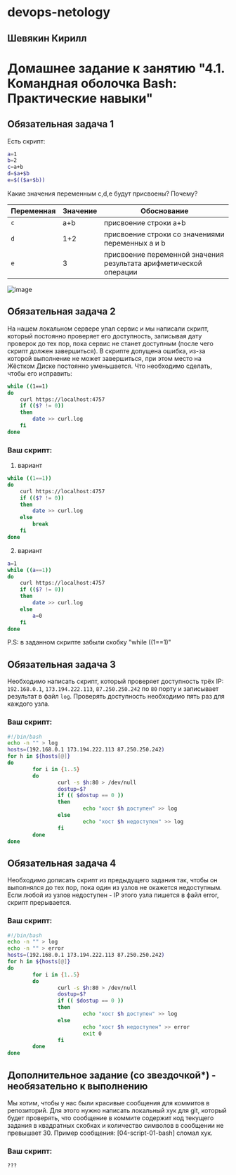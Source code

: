 # devops-netology  
## Шевякин Кирилл  

# Домашнее задание к занятию "4.1. Командная оболочка Bash: Практические навыки"

## Обязательная задача 1

Есть скрипт:
```bash
a=1
b=2
c=a+b
d=$a+$b
e=$(($a+$b))
```

Какие значения переменным c,d,e будут присвоены? Почему?

| Переменная  | Значение | Обоснование |
| ------------- | ------------- | ------------- |
| `c`  | a+b  | присвоение строки a+b |
| `d`  | 1+2  | присвоение строки со значениями переменных a и b |
| `e`  | 3    | присвоение переменной значения результата арифметической операции |
![image](https://user-images.githubusercontent.com/93198418/157433187-61430b64-011f-40e0-8ea5-f474452daddc.png)  


## Обязательная задача 2
На нашем локальном сервере упал сервис и мы написали скрипт, который постоянно проверяет его доступность, записывая дату проверок до тех пор, пока сервис не станет доступным (после чего скрипт должен завершиться). В скрипте допущена ошибка, из-за которой выполнение не может завершиться, при этом место на Жёстком Диске постоянно уменьшается. Что необходимо сделать, чтобы его исправить:
```bash
while ((1==1)
do
	curl https://localhost:4757
	if (($? != 0))
	then
		date >> curl.log
	fi
done
```

### Ваш скрипт:
1) вариант
```bash
while ((1==1))
do
	curl https://localhost:4757
	if (($? != 0))
	then
		date >> curl.log
	else
		break
	fi
done
```  
2) вариант
```bash
a=1
while ((a==1))
do
	curl https://localhost:4757
	if (($? != 0))
	then
		date >> curl.log
	else
		a=0
	fi
done
```  
P.S: в заданном скрипте забыли скобку "while ((1==1)"  

## Обязательная задача 3
Необходимо написать скрипт, который проверяет доступность трёх IP: `192.168.0.1`, `173.194.222.113`, `87.250.250.242` по `80` порту и записывает результат в файл `log`. Проверять доступность необходимо пять раз для каждого узла.

### Ваш скрипт:
```bash
#!/bin/bash
echo -n "" > log
hosts=(192.168.0.1 173.194.222.113 87.250.250.242)
for h in ${hosts[@]}
do
        for i in {1..5}
        do
                curl -s $h:80 > /dev/null
                dostup=$?
                if (( $dostup == 0 ))
                then
                        echo "хост $h доступен" >> log
                else
                        echo "хост $h недоступен" >> log
                fi
        done
done
```

## Обязательная задача 4
Необходимо дописать скрипт из предыдущего задания так, чтобы он выполнялся до тех пор, пока один из узлов не окажется недоступным. Если любой из узлов недоступен - IP этого узла пишется в файл error, скрипт прерывается.

### Ваш скрипт:
```bash
#!/bin/bash
echo -n "" > log
echo -n "" > error
hosts=(192.168.0.1 173.194.222.113 87.250.250.242)
for h in ${hosts[@]}
do
        for i in {1..5}
        do
                curl -s $h:80 > /dev/null
                dostup=$?
                if (( $dostup == 0 ))
                then
                        echo "хост $h доступен" >> log
                else
                        echo "хост $h недоступен" >> error
                        exit 0
                fi
        done
done
```

## Дополнительное задание (со звездочкой*) - необязательно к выполнению

Мы хотим, чтобы у нас были красивые сообщения для коммитов в репозиторий. Для этого нужно написать локальный хук для git, который будет проверять, что сообщение в коммите содержит код текущего задания в квадратных скобках и количество символов в сообщении не превышает 30. Пример сообщения: \[04-script-01-bash\] сломал хук.

### Ваш скрипт:
```bash
???
```
